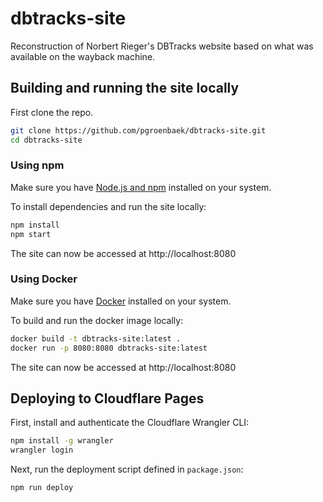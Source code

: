 # dbtracks-site

Reconstruction of Norbert Rieger's DBTracks website based on what was available on the wayback machine. 

## Building and running the site locally

First clone the repo.

```bash
git clone https://github.com/pgroenbaek/dbtracks-site.git
cd dbtracks-site
```

### Using npm

Make sure you have [Node.js and npm](https://nodejs.org/en/download) installed on your system.

To install dependencies and run the site locally:
```bash
npm install
npm start
```

The site can now be accessed at http://localhost:8080

### Using Docker

Make sure you have [Docker](https://www.docker.com/products/docker-desktop/) installed on your system.

To build and run the docker image locally:
```bash
docker build -t dbtracks-site:latest .
docker run -p 8080:8080 dbtracks-site:latest
```

The site can now be accessed at http://localhost:8080


## Deploying to Cloudflare Pages

First, install and authenticate the Cloudflare Wrangler CLI:

```bash
npm install -g wrangler
wrangler login
```

Next, run the deployment script defined in `package.json`:

```
npm run deploy
```